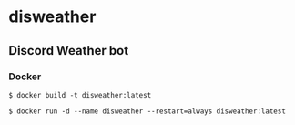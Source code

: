 # disweather

## Discord Weather bot

### Docker

`$ docker build -t disweather:latest`

`$ docker run -d --name disweather --restart=always disweather:latest`

